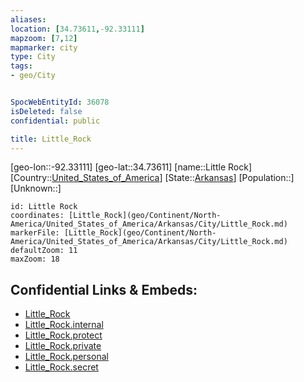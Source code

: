 ```yaml
---
aliases: 
location: [34.73611,-92.33111]
mapzoom: [7,12] 
mapmarker: city 
type: City
tags:
- geo/City


SpocWebEntityId: 36078
isDeleted: false
confidential: public

title: Little_Rock
---
```

[geo-lon::-92.33111]
[geo-lat::34.73611]
[name::Little Rock]
[Country::[United_States_of_America](geo/Continent/North-America/United_States_of_America.md)]
[State::[Arkansas](geo/Continent/North-America/United_States_of_America/Arkansas.md)]
[Population::]
[Unknown::]


```leaflet
id: Little Rock
coordinates: [Little_Rock](geo/Continent/North-America/United_States_of_America/Arkansas/City/Little_Rock.md)
markerFile: [Little_Rock](geo/Continent/North-America/United_States_of_America/Arkansas/City/Little_Rock.md)
defaultZoom: 11 
maxZoom: 18
```


## Confidential Links & Embeds: 
- [Little_Rock](../../../../../../../_public/geo/Continent/North-America/United_States_of_America/Arkansas/City/Little_Rock.md) 
- [Little_Rock.internal](../../../../../../../_internal/geo/Continent/North-America/United_States_of_America/Arkansas/City/Little_Rock.internal.md) 
- [Little_Rock.protect](../../../../../../../_protect/geo/Continent/North-America/United_States_of_America/Arkansas/City/Little_Rock.protect.md) 
- [Little_Rock.private](../../../../../../../_private/geo/Continent/North-America/United_States_of_America/Arkansas/City/Little_Rock.private.md) 
- [Little_Rock.personal](../../../../../../../_personal/geo/Continent/North-America/United_States_of_America/Arkansas/City/Little_Rock.personal.md) 
- [Little_Rock.secret](../../../../../../../_secret/geo/Continent/North-America/United_States_of_America/Arkansas/City/Little_Rock.secret.md) 
